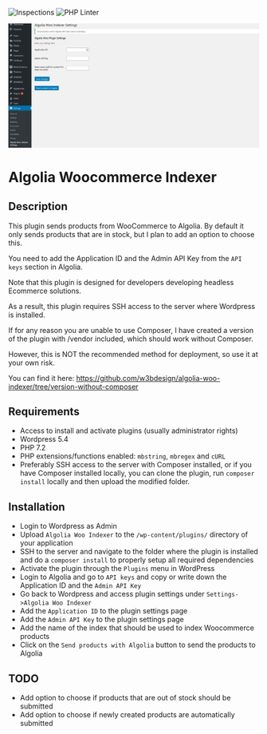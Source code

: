 ![Inspections](https://github.com/w3bdesign/algolia-woo-indexer/workflows/Inspections/badge.svg) ![PHP Linter](https://img.shields.io/badge/Code%20checked%20with-PHPCS-green)

![Screenshot](/screenshots/screenshot1.jpg)

# Algolia Woocommerce Indexer

## Description

This plugin sends products from WooCommerce to Algolia. By default it only sends products that are in stock, but I plan to add an option to choose this.

You need to add the Application ID and the Admin API Key from the `API keys` section in Algolia.

Note that this plugin is designed for developers developing headless Ecommerce solutions.
 
As a result, this plugin requires SSH access to the server where Wordpress is installed.

If for any reason you are unable to use Composer, I have created a version of the plugin with /vendor included, which should work without Composer.

However, this is NOT the recommended method for deployment, so use it at your own risk. 

You can find it here: <a href="https://github.com/w3bdesign/algolia-woo-indexer/tree/version-without-composer">https://github.com/w3bdesign/algolia-woo-indexer/tree/version-without-composer</a>


## Requirements

* Access to install and activate plugins (usually administrator rights)
* Wordpress 5.4
* PHP 7.2
* PHP extensions/functions enabled: `mbstring`, `mbregex` and `cURL`
* Preferably SSH access to the server with Composer installed, or if you have Composer installed locally, you can clone the plugin, run `composer install` locally and then upload the modified folder. 

## Installation

* Login to Wordpress as Admin
* Upload `Algolia Woo Indexer` to the `/wp-content/plugins/` directory of your application
* SSH to the server and navigate to the folder where the plugin is installed and do a `composer install` to properly setup all required dependencies
* Activate the plugin through the `Plugins` menu in WordPress
* Login to Algolia and go to `API keys` and copy or write down the Application ID and the `Admin API Key`
* Go back to Wordpress and access plugin settings under `Settings->Algolia Woo Indexer`
* Add the `Application ID` to the plugin settings page
* Add the `Admin API Key` to the plugin settings page
* Add the name of the index that should be used to index Woocommerce products
* Click on the `Send products with Algolia` button to send the products to Algolia

## TODO

* Add option to choose if products that are out of stock should be submitted
* Add option to choose if newly created products are automatically submitted
